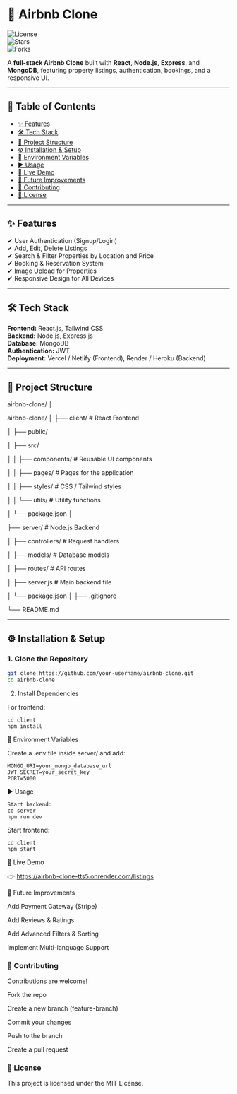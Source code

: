 # 🏡 Airbnb Clone  

![License](https://img.shields.io/badge/license-MIT-blue.svg)  
![Stars](https://img.shields.io/github/stars/guptaprity/airbnb-clone.svg)  
![Forks](https://img.shields.io/github/forks/guptaprity/airbnb-clone.svg)  

A **full-stack Airbnb Clone** built with **React**, **Node.js**, **Express**, and **MongoDB**, featuring property listings, authentication, bookings, and a responsive UI.  

---

## 📑 Table of Contents
- [✨ Features](#-features)
- [🛠 Tech Stack](#-tech-stack)
- [📂 Project Structure](#-project-structure)
- [⚙ Installation & Setup](#-installation--setup)
- [🔐 Environment Variables](#-environment-variables)
- [▶ Usage](#-usage)
- [🔗 Live Demo](#-live-demo)
- [🚀 Future Improvements](#-future-improvements)
- [🤝 Contributing](#-contributing)
- [📜 License](#-license)

---

## ✨ Features
✔ User Authentication (Signup/Login)  
✔ Add, Edit, Delete Listings  
✔ Search & Filter Properties by Location and Price  
✔ Booking & Reservation System  
✔ Image Upload for Properties  
✔ Responsive Design for All Devices  

---

## 🛠 Tech Stack
**Frontend:** React.js, Tailwind CSS  
**Backend:** Node.js, Express.js  
**Database:** MongoDB  
**Authentication:** JWT  
**Deployment:** Vercel / Netlify (Frontend), Render / Heroku (Backend)  

---

## 📂 Project Structure
airbnb-clone/
│

airbnb-clone/
│
├── client/ # React Frontend

│ ├── public/

│ ├── src/

│ │ ├── components/ # Reusable UI components

│ │ ├── pages/ # Pages for the application

│ │ ├── styles/ # CSS / Tailwind styles

│ │ └── utils/ # Utility functions

│ └── package.json
│

├── server/ # Node.js Backend

│ ├── controllers/ # Request handlers

│ ├── models/ # Database models

│ ├── routes/ # API routes

│ ├── server.js # Main backend file

│ └── package.json
│
├── .gitignore

└── README.md


---

## ⚙ Installation & Setup

### **1. Clone the Repository**
```bash
git clone https://github.com/your-username/airbnb-clone.git
cd airbnb-clone
````
2. Install Dependencies

For frontend:
```
cd client
npm install
```

🔐 Environment Variables

Create a .env file inside server/ and add:
```
MONGO_URI=your_mongo_database_url
JWT_SECRET=your_secret_key
PORT=5000
```

▶ Usage
```
Start backend:
cd server
npm run dev
```

Start frontend:
```
cd client
npm start
```


🔗 Live Demo

👉 https://airbnb-clone-tts5.onrender.com/listings

🚀 Future Improvements

Add Payment Gateway (Stripe)

Add Reviews & Ratings

Add Advanced Filters & Sorting

Implement Multi-language Support

### 🤝 Contributing

Contributions are welcome!

Fork the repo

Create a new branch (feature-branch)

Commit your changes

Push to the branch

Create a pull request

### 📜 License

This project is licensed under the MIT License.




